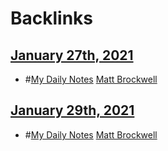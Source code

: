 
# Backlinks
## [January 27th, 2021](<January 27th, 2021.md>)
- #[My Daily Notes](<My Daily Notes.md>) [Matt Brockwell](<Matt Brockwell.md>)

## [January 29th, 2021](<January 29th, 2021.md>)
- #[My Daily Notes](<My Daily Notes.md>) [Matt Brockwell](<Matt Brockwell.md>)

